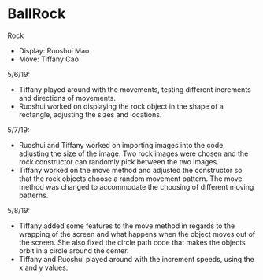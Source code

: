 # BallRock

Rock
- Display: Ruoshui Mao
- Move: Tiffany Cao

5/6/19:
- Tiffany played around with the movements, testing different increments and directions of movements.
- Ruoshui worked on displaying the rock object in the shape of a rectangle, adjusting the sizes and locations.

5/7/19:
- Ruoshui and Tiffany worked on importing images into the code, adjusting the size of the image. Two rock images were chosen and the rock constructor can randomly pick between the two images.
- Tiffany worked on the move method and adjusted the constructor so that the rock objects choose a random movement pattern. The move method was changed to accommodate the choosing of different moving patterns.

5/8/19:
- Tiffany added some features to the move method in regards to the wrapping of the screen and what happens when the object moves out of the screen. She also fixed the circle path code that makes the objects orbit in a circle around the center.
- Tiffany and Ruoshui played around with the increment speeds, using the x and y values.

